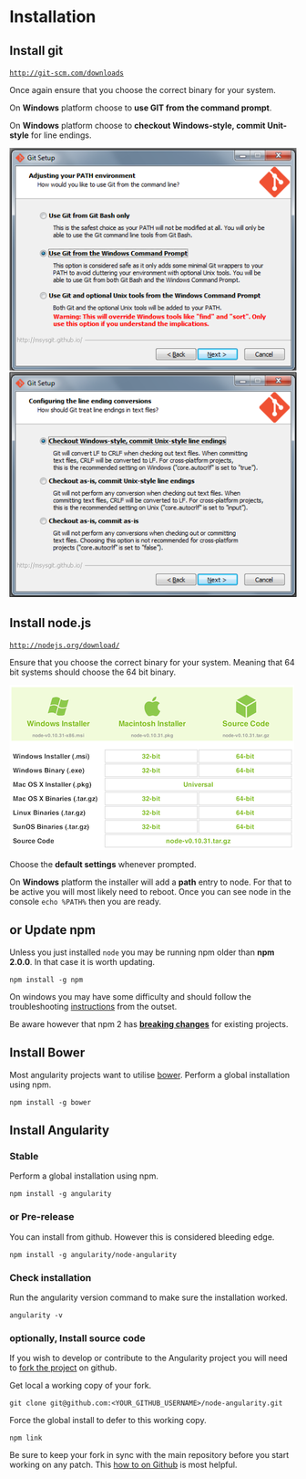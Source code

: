 # Installation

## Install git

[`http://git-scm.com/downloads`](http://git-scm.com/downloads)

Once again ensure that you choose the correct binary for your system.

On **Windows** platform choose to **use GIT from the command prompt**.

On **Windows** platform choose to **checkout Windows-style, commit Unit-style** for line endings.

[![](installation-git-1.png)]()
[![](installation-git-2.png)]()

## Install node.js

[`http://nodejs.org/download/`](http://nodejs.org/download/)

Ensure that you choose the correct binary for your system. Meaning that 64 bit systems should choose the 64 bit binary.

[![](installation-node.png)]()

Choose the **default settings** whenever prompted.

On **Windows** platform the installer will add a **path** entry to node. For that to be active you will most likely need
to reboot. Once you can see node in the console `echo %PATH%` then you are ready.

## or Update npm

Unless you just installed `node` you may be running npm older than **npm 2.0.0**. In that case it is worth updating.

    npm install -g npm

On windows you may have some difficulty and should follow the troubleshooting
[instructions](https://github.com/npm/npm/wiki/Troubleshooting#upgrading-on-windows) from the outset.

Be aware however that npm 2 has [**breaking changes**](http://blog.npmjs.org/post/98131109725/npm-2-0-0) for existing
projects.

## Install Bower

Most angularity projects want to utilise [bower](http://bower.io/). Perform a global installation using npm.

    npm install -g bower

## Install Angularity

### Stable

Perform a global installation using npm.

    npm install -g angularity

### or Pre-release

You can install from github. However this is considered bleeding edge.

    npm install -g angularity/node-angularity

### Check installation

Run the angularity version command to make sure the installation worked.

    angularity -v

### optionally, Install source code

If you wish to develop or contribute to the Angularity project you will need to [fork the project](https://github.com/angularity/node-angularity/fork) on github.

Get local a working copy of your fork.

    git clone git@github.com:<YOUR_GITHUB_USERNAME>/node-angularity.git

Force the global install to defer to this working copy.

    npm link

Be sure to keep your fork in sync with the main repository before you start working on any patch. This [how to on Github](https://help.github.com/articles/syncing-a-fork/) is most helpful.
